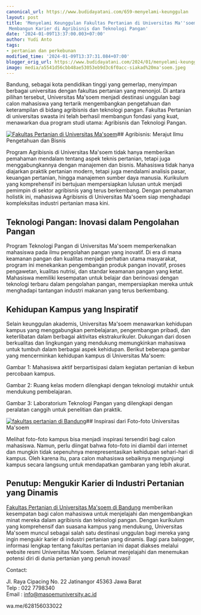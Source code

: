 ```yaml
---
canonical_url: https://www.budidayatani.com/659-menyelami-keunggulan
layout: post
title: 'Menyelami Keunggulan Fakultas Pertanian di Universitas Ma''soem di Bandung:
 Membangun Karier di Agribisnis dan Teknologi Pangan'
date: '2024-01-09T13:37:00.003+07:00'
author: Yudi Anto
tags:
- pertanian dan perkebunan
modified_time: '2024-01-09T13:37:31.084+07:00'
blogger_orig_url: https://www.budidayatani.com/2024/01/menyelami-keunggulan-fakultas-pertanian.html
image: media/a5541d56cbb48ae53053eb9d3c6f0acc-siakad%20ma'soem.jpeg
---
```

Bandung, sebagai kota pendidikan tinggi yang gemerlap, menyimpan berbagai universitas dengan fakultas pertanian yang menonjol. Di antara pilihan tersebut, Universitas Ma'soem menjadi destinasi unggulan bagi calon mahasiswa yang tertarik mengembangkan pengetahuan dan keterampilan di bidang agribisnis dan teknologi pangan. Fakultas Pertanian di universitas swasta ini telah berhasil membangun fondasi yang kuat, menawarkan dua program studi utama: Agribisnis dan Teknologi Pangan.

[![Fakultas Pertanian di Universitas Ma'soem](https://blogger.googleusercontent.com/img/b/R29vZ2xl/AVvXsEgUyMtk3K07GXdF_yuo9EZXZa-H-jvjCFIU1nm6r0U8P-PHUVDzvAWFw_H25xJhyeNoM2GD3kOCABRxpbhyphenhyphenlAdAShwtDnA6DHcgT85KKVzlu_yF48VlwJOCXa7u1kCCT4GQqsibXIz4X7ySWrSm7wqyTniad8M7GeJkDnKKK9k8NETvmlR6pG920szvf862/w640-h360/Ma'soem%20University%20.jpeg)](https://blogger.googleusercontent.com/img/b/R29vZ2xl/AVvXsEgUyMtk3K07GXdF_yuo9EZXZa-H-jvjCFIU1nm6r0U8P-PHUVDzvAWFw_H25xJhyeNoM2GD3kOCABRxpbhyphenhyphenlAdAShwtDnA6DHcgT85KKVzlu_yF48VlwJOCXa7u1kCCT4GQqsibXIz4X7ySWrSm7wqyTniad8M7GeJkDnKKK9k8NETvmlR6pG920szvf862/s1920/Ma'soem%20University%20.jpeg)## Agribisnis: Merajut Ilmu Pengetahuan dan Bisnis

Program Agribisnis di Universitas Ma'soem tidak hanya memberikan pemahaman mendalam tentang aspek teknis pertanian, tetapi juga menggabungkannya dengan manajemen dan bisnis. Mahasiswa tidak hanya diajarkan praktik pertanian modern, tetapi juga mendalami analisis pasar, keuangan pertanian, hingga manajemen sumber daya manusia. Kurikulum yang komprehensif ini bertujuan mempersiapkan lulusan untuk menjadi pemimpin di sektor agribisnis yang terus berkembang. Dengan pemahaman holistik ini, mahasiswa Agribisnis di Universitas Ma'soem siap menghadapi kompleksitas industri pertanian masa kini.

## Teknologi Pangan: Inovasi dalam Pengolahan Pangan

Program Teknologi Pangan di Universitas Ma'soem memperkenalkan mahasiswa pada ilmu pengolahan pangan yang inovatif. Di era di mana keamanan pangan dan kualitas menjadi perhatian utama masyarakat, program ini menekankan pengembangan produk pangan inovatif, proses pengawetan, kualitas nutrisi, dan standar keamanan pangan yang ketat. Mahasiswa memiliki kesempatan untuk belajar dan berinovasi dengan teknologi terbaru dalam pengolahan pangan, mempersiapkan mereka untuk menghadapi tantangan industri makanan yang terus berkembang.

## Kehidupan Kampus yang Inspiratif

Selain keunggulan akademis, Universitas Ma'soem menawarkan kehidupan kampus yang menggabungkan pembelajaran, pengembangan pribadi, dan keterlibatan dalam berbagai aktivitas ekstrakurikuler. Dukungan dari dosen berkualitas dan lingkungan yang mendukung memungkinkan mahasiswa untuk tumbuh dalam berbagai aspek kehidupan. Berikut beberapa gambar yang mencerminkan kehidupan kampus di Universitas Ma'soem:

Gambar 1: Mahasiswa aktif berpartisipasi dalam kegiatan pertanian di kebun percobaan kampus.

Gambar 2: Ruang kelas modern dilengkapi dengan teknologi mutakhir untuk mendukung pembelajaran.

Gambar 3: Laboratorium Teknologi Pangan yang dilengkapi dengan peralatan canggih untuk penelitian dan praktik.

[![fakultas pertanian di Bandung](https://blogger.googleusercontent.com/img/b/R29vZ2xl/AVvXsEghgfy7-6Tg5vjSq-qahLxzIP7Gy91wG8x3syDHecARmuRDxNP7Lk1UEVKIGc4eYYMmbcDDkSTnaDLtT0EvVoXyk8zT_WUhPJTlyg1zW2-SyNmrdc7HT04DQgOpfV3HhsesBPFEh_HBC-lD2SAem_yi-xf337C6ziCtcE4LOt8rRBrEKHsYbTibc-UpJ-ot/w640-h360/siakad%20ma'soem.jpeg)](https://blogger.googleusercontent.com/img/b/R29vZ2xl/AVvXsEghgfy7-6Tg5vjSq-qahLxzIP7Gy91wG8x3syDHecARmuRDxNP7Lk1UEVKIGc4eYYMmbcDDkSTnaDLtT0EvVoXyk8zT_WUhPJTlyg1zW2-SyNmrdc7HT04DQgOpfV3HhsesBPFEh_HBC-lD2SAem_yi-xf337C6ziCtcE4LOt8rRBrEKHsYbTibc-UpJ-ot/s1920/siakad%20ma'soem.jpeg)## Inspirasi dari Foto-foto Universitas Ma'soem

Melihat foto-foto kampus bisa menjadi inspirasi tersendiri bagi calon mahasiswa. Namun, perlu diingat bahwa foto-foto ini diambil dari internet dan mungkin tidak sepenuhnya merepresentasikan kehidupan sehari-hari di kampus. Oleh karena itu, para calon mahasiswa sebaiknya mengunjungi kampus secara langsung untuk mendapatkan gambaran yang lebih akurat.

## Penutup: Mengukir Karier di Industri Pertanian yang Dinamis

[Fakultas Pertanian di Universitas Ma'soem di Bandung](https://masoemuniversity.ac.id) memberikan kesempatan bagi calon mahasiswa untuk menjelajahi dan mengembangkan minat mereka dalam agribisnis dan teknologi pangan. Dengan kurikulum yang komprehensif dan suasana kampus yang mendukung, Universitas Ma'soem muncul sebagai salah satu destinasi unggulan bagi mereka yang ingin mengukir karier di industri pertanian yang dinamis. Bagi para balogger, informasi lengkap tentang fakultas pertanian ini dapat diakses melalui website resmi Universitas Ma'soem. Selamat menjelajahi dan menemukan potensi diri di dunia pertanian yang penuh inovasi!

Contact:

Jl. Raya Cipacing No. 22 Jatinangor 45363 Jawa Barat  
Telp : 022 7798340  
Email : info@masoemuniversity.ac.id

wa.me/628156033022

